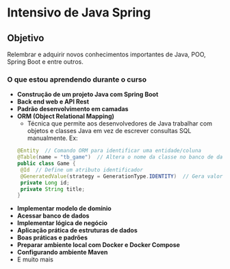 # Intensivo de Java Spring
## Objetivo
Relembrar e adquirir novos conhecimentos importantes de Java, POO, Spring Boot e entre outros.

### O que estou aprendendo durante o curso
- **Construção de um projeto Java com Spring Boot**
- **Back end web e API Rest**
- **Padrão desenvolvimento em camadas**
- **ORM (Object Relational Mapping)**
  - Técnica que permite aos desenvolvedores de Java trabalhar com objetos e classes Java em vez de escrever consultas SQL manualmente. Ex:
   ```java
  @Entity  // Comando ORM para identificar uma entidade/coluna
  @Table(name = "tb_game")  // Altera o nome da classe no banco de dados
  public class Game {
    @Id  // Define um atributo identificador
    @GeneratedValue(strategy = GenerationType.IDENTITY)  // Gera valor de chave única
    private Long id;
    private String title;
  }
   ```
- **Implementar modelo de domínio**
- **Acessar banco de dados**
- **Implementar lógica de negócio**
- **Aplicação prática de estruturas de dados**
- **Boas práticas e padrões**
- **Preparar ambiente local com Docker e Docker Compose**
- **Configurando ambiente Maven**
- E muito mais
